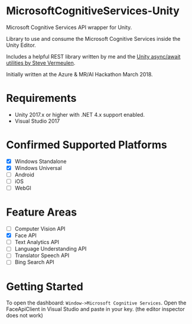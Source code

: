 # MicrosoftCognitiveServices-Unity
Microsoft Cognitive Services API wrapper for Unity.

Library to use and consume the Microsoft Cognitive Services inside the Unity Editor.

Includes a helpful REST library written by me and the [Unity async/await utilities by Steve Vermeulen](https://github.com/svermeulen/Unity3dAsyncAwaitUtil).

Initially written at the Azure & MR/AI Hackathon March 2018.

# Requirements

- Unity 2017.x or higher with .NET 4.x support enabled.
- Visual Studio 2017

# Confirmed Supported Platforms

- [x] Windows Standalone
- [x] Windows Universal
- [ ] Android
- [ ] iOS
- [ ] WebGl

# Feature Areas
- [ ] Computer Vision API
- [x] Face API
- [ ] Text Analytics API
- [ ] Language Understanding API
- [ ] Translator Speech API
- [ ] Bing Search API

# Getting Started

To open the dashboard: `Window->Microsoft Cognitive Services`.
Open the FaceApiClient in Visual Studio and paste in your key. (the editor inspector does not work)
